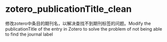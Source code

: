 # zotero_publicationTitle_clean
修改zotero中条目的期刊名，以解决查找不到期刊标签的问题。Modify the publicationTitle of the entry in Zotero to solve the problem of not being able to find the journal label
